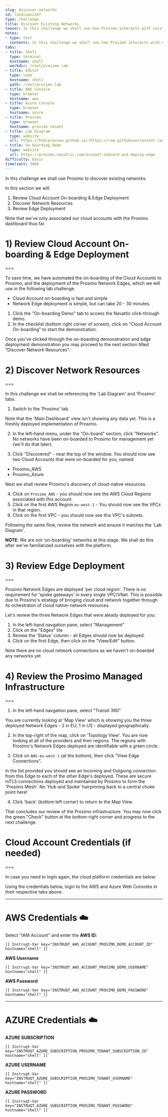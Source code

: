 ```yaml
---
slug: discover-networks
id: lxodismxz3ef
type: challenge
title: Discover Existing Networks
teaser: In this challenge we shall see how Prosimo interacts with existing environments.
notes:
- type: text
  contents: In this challenge we shall see how Prosimo interacts with existing environments.
tabs:
- title: Shell
  type: terminal
  hostname: shell
  workdir: /root/prosimo-lab
- title: Editor
  type: code
  hostname: shell
  path: /root/prosimo-lab
- title: AWS Console
  type: browser
  hostname: aws
- title: Azure Console
  type: browser
  hostname: azure
- title: Prosimo
  type: browser
  hostname: prosimo-tenant
- title: Lab Diagram
  type: website
  url: https://htmlpreview.github.io/?https://raw.githubusercontent.com/prosimo-io/ProsimoLabs/main/instruqt-tracks/prosimo-lab-observe-and-troubleshoot/assets/images/Prosimo_Lab_Architecture.html
- title: On-boarding Demo
  type: website
  url: https://prosimo.navattic.com/account-onboard-and-deploy-edge
difficulty: basic
timelimit: 3600
---
```


In this challenge we shall use Prosimo to discover existing networks.

In this section we will:
1) Review Cloud Account On-boarding & Edge Deployment
2) Discover Network Resources
3) Review Edge Deployment

Note that we've only associated our cloud accounts with the Prosimo dashboard thus far.


# 1) Review Cloud Account On-boarding & Edge Deployment
===

To save time, we have automated the on-boarding of the Cloud Accounts to Prosimo, and the deployment of the Prosimo Network Edges, which we will use in the following lab challenge.

* Cloud Account on-boarding is fast and simple
* Network Edge deployment is simple, but can take 20 - 30 minutes.

1) Click the "On-boarding Demo" tab to access the Navattic click-through demo.
2) In the checklist (bottom right corner of screen), click on "Cloud Account On-boarding" to start the demonstration.

Once you've clicked through the on-boarding demonstration and edge deployment demonstration you may proceed to the next section titled "Discover Network Resources".


# 2) Discover Network Resources
===

In this challenge we shall be referencing the 'Lab Diagram' and 'Prosimo' tabs.

1) Switch to the 'Prosimo' tab.

Note that the 'Main Dashboard' view isn't showing any data yet. This is a freshly deployed implementation of Prosimo.

2) In the left-hand menu, under the "On-board" section, click "Networks". No networks have been on-boarded to Prosimo for management yet (we'll do that later).

3) Click "Discovered" - near the top of the window. You should now see two Cloud Accounts that were on-boarded for you, named:

* Prosimo_AWS
* Prosimo_Azure

Next we shall review Prosimo's discovery of cloud-native resources.

4) Click on `Prosimo_AWS` - you should now see the AWS Cloud Regions associated with this account.
5) Click on the first AWS Region `eu-west-1` - You should now see the VPCs in that region.
6) Click on the first VPC - you should now see this VPC's subnets.

Following the same flow, review the network and ensure it matches the 'Lab Diagram'.

**NOTE**: We are not 'on-boarding' networks at this stage. We shall do this after we've familiarized ourselves with the platform.


# 3) Review Edge Deployment
===

Prosimo Network Edges are deployed 'per cloud region'. There is no requirement for 'spoke gateways' in every single VPC/VNet. This is possible due to Prosimo's strategy of bringing cloud and network together through its ochestraton of cloud native-network resources.

Let's review the three Network Edges that were aleady deployed for you:
1) In the left-hand navgation pane, select "Management"
2) Click on the "Edges" tile
3) Review the 'Status' column - all Edges should now be deployed.
4) Click on the first Edge, then click on the "View/Edit" button.

Note there are no cloud network connections as we haven't on-boarded any networks yet


# 4) Review the Prosimo Managed Infrastructure
===

1) In the left-hand navgation pane, select "Transit 360"

You are currently looking at 'Map View' which is showing you the three deployed Network Edges - 2 in EU, 1 in US - displayed geographically.

2) In the top-right of the map, click on 'Topology View'. You are now looking at all of the providers and their regions. The regions with Prosimo's Network Edges deployed are identifiable with a green circle.

3) Click on `AWS-eu-west-1` (at the bottom), then click "View Edge Connections".

In the list provided you should see an Incoming and Outgoing connection from this Edge to each of the other Edge's deployed. These are secure mTLS connections deployed and maintained by Prosimo to form the 'Prosimo Mesh'. No 'Hub and Spoke' hairpinning back to a central choke point here!

4) Click 'back' (bottom left corner) to return to the Map View.

That concludes our review of the Prosimo infrastructure. You may now click the green "Check" button at the bottom-right corner and progress to the next challenge.


# Cloud Account Credentials (if needed)
===

In case you need to login again, the cloud platform credentials are below:

Using the credentials below, login to the AWS and Azure Web Consoles in their respective tabs above:

---
# AWS Credentials ☁️

Select "IAM Account" and enter the **AWS ID**:
```
[[ Instruqt-Var key="INSTRUQT_AWS_ACCOUNT_PROSIMO_DEMO_ACCOUNT_ID" hostname="shell" ]]
```

**AWS Username**
```
[[ Instruqt-Var key="INSTRUQT_AWS_ACCOUNT_PROSIMO_DEMO_USERNAME" hostname="shell" ]]
```

**AWS Password**
```
[[ Instruqt-Var key="INSTRUQT_AWS_ACCOUNT_PROSIMO_DEMO_PASSWORD" hostname="shell" ]]
```

---

# AZURE Credentials ☁️

**AZURE SUBSCRIPTION**
```
[[ Instruqt-Var key="INSTRUQT_AZURE_SUBSCRIPTION_PROSIMO_TENANT_SUBSCRIPTION_ID" hostname="shell" ]]
```

**AZURE USERNAME**
```
[[ Instruqt-Var key="INSTRUQT_AZURE_SUBSCRIPTION_PROSIMO_TENANT_USERNAME" hostname="shell" ]]
```

**AZURE PASSWORD**
```
[[ Instruqt-Var key="INSTRUQT_AZURE_SUBSCRIPTION_PROSIMO_TENANT_PASSWORD" hostname="shell" ]]
```


